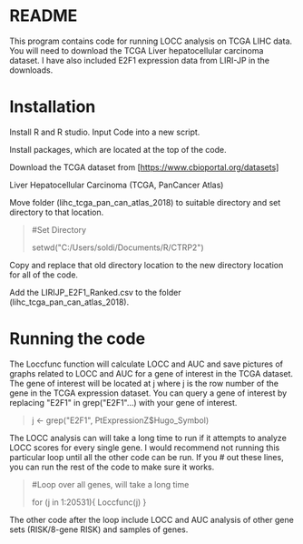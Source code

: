 # README
This program contains code for running LOCC analysis on TCGA LIHC data.  You will need to download the TCGA Liver hepatocellular carcinoma dataset.  I have also included E2F1 expression data from LIRI-JP in the downloads.   

# Installation
Install R and R studio. Input Code into a new script.  

Install packages, which are located at the top of the code.  

Download the TCGA dataset from [https://www.cbioportal.org/datasets]

Liver Hepatocellular Carcinoma (TCGA, PanCancer Atlas)


Move folder (lihc_tcga_pan_can_atlas_2018) to suitable directory and set directory to that location.  

>#Set Directory
>
>setwd("C:/Users/soldi/Documents/R/CTRP2")

Copy and replace that old directory location to the new directory location for all of the code. 

Add the LIRIJP_E2F1_Ranked.csv to the folder (lihc_tcga_pan_can_atlas_2018).   

# Running the code

The Loccfunc function will calculate LOCC and AUC and save pictures of graphs related to LOCC and AUC for a gene of interest in the TCGA dataset.  The gene of interest will be located at j where j is the row number of the gene in the TCGA expression dataset.  You can query a gene of interest by replacing "E2F1" in grep("E2F1"...) with your gene of interest.

>j <- grep("E2F1", PtExpressionZ$Hugo_Symbol)

The LOCC analysis can will take a long time to run if it attempts to analyze LOCC scores for every single gene. 
I would recommend not running this particular loop until all the other code can be run.  If you # out these lines, you can run the rest of the code to make sure it works.  

>#Loop over all genes, will take a long time
>
>for (j in 1:20531){
  Loccfunc(j)
}

The other code after the loop include LOCC and AUC analysis of other gene sets (RISK/8-gene RISK) and samples of genes.  
